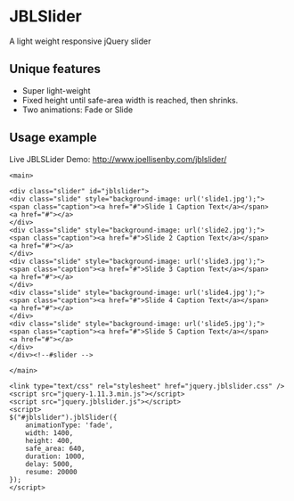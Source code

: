 # JBLSlider
A light weight responsive jQuery slider

Unique features
---------------
* Super light-weight
* Fixed height until safe-area width is reached, then shrinks.
* Two animations: Fade or Slide

Usage example
-----

Live JBLSLider Demo: http://www.joellisenby.com/jblslider/

```
<main>

<div class="slider" id="jblslider">
<div class="slide" style="background-image: url('slide1.jpg');">
<span class="caption"><a href="#">Slide 1 Caption Text</a></span>
<a href="#"></a>
</div>
<div class="slide" style="background-image: url('slide2.jpg');">
<span class="caption"><a href="#">Slide 2 Caption Text</a></span>
<a href="#"></a>
</div>
<div class="slide" style="background-image: url('slide3.jpg');">
<span class="caption"><a href="#">Slide 3 Caption Text</a></span>
<a href="#"></a>
</div>
<div class="slide" style="background-image: url('slide4.jpg');">
<span class="caption"><a href="#">Slide 4 Caption Text</a></span>
<a href="#"></a>
</div>
<div class="slide" style="background-image: url('slide5.jpg');">
<span class="caption"><a href="#">Slide 5 Caption Text</a></span>
<a href="#"></a>
</div>
</div><!--#slider -->

</main>

<link type="text/css" rel="stylesheet" href="jquery.jblslider.css" />
<script src="jquery-1.11.3.min.js"></script>
<script src="jquery.jblslider.js"></script>
<script>
$("#jblslider").jblSlider({
	animationType: 'fade',
	width: 1400,
	height: 400,
	safe_area: 640,
	duration: 1000,
	delay: 5000,
	resume: 20000
});
</script>
```

